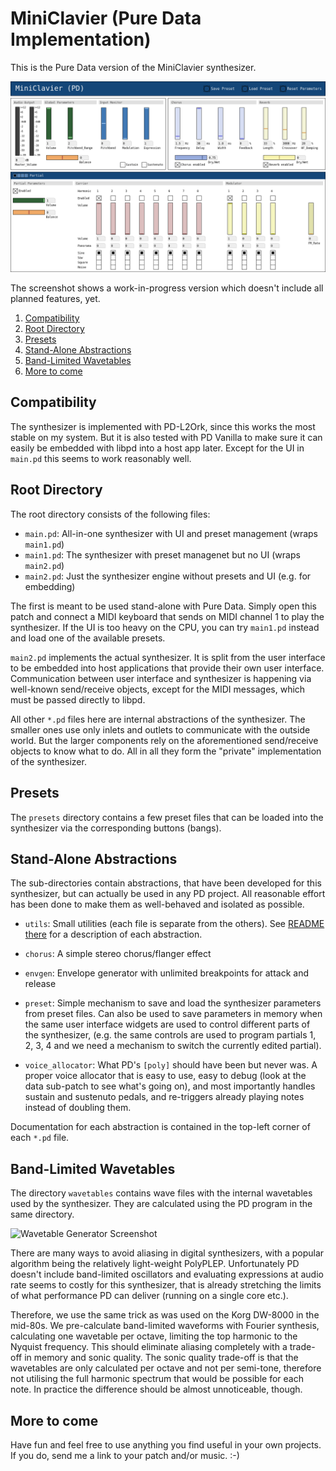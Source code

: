 MiniClavier (Pure Data Implementation)
======================================

This is the Pure Data version of the MiniClavier synthesizer.

![Screenshot](screenshot.png?raw=true "Screenshot of the unfinished version")

The screenshot shows a work-in-progress version which doesn't include all
planned features, yet.

1. [Compatibility](#compatibility)
1. [Root Directory](#root-directory)
1. [Presets](#presets)
1. [Stand-Alone Abstractions](#stand-alone-abstractions)
1. [Band-Limited Wavetables](#band-limited-wavetables)
1. [More to come](#more-to-come)

Compatibility
-------------

The synthesizer is implemented with PD-L2Ork, since this works the
most stable on my system. But it is also tested with PD Vanilla to
make sure it can easily be embedded with libpd into a host app later.
Except for the UI in `main.pd` this seems to work reasonably well.

Root Directory
--------------

The root directory consists of the following files:

 * `main.pd`:  All-in-one synthesizer with UI and preset management (wraps `main1.pd`)
 * `main1.pd`: The synthesizer with preset managenet but no UI (wraps `main2.pd`)
 * `main2.pd`: Just the synthesizer engine without presets and UI (e.g. for embedding)

The first is meant to be used stand-alone with Pure Data. Simply open this
patch and connect a MIDI keyboard that sends on MIDI channel 1 to play the
synthesizer. If the UI is too heavy on the CPU, you can try `main1.pd` instead
and load one of the available presets.

`main2.pd` implements the actual synthesizer. It is split from the user
interface to be embedded into host applications that provide their own
user interface. Communication between user interface and synthesizer is
happening via well-known send/receive objects, except for the MIDI messages,
which must be passed directly to libpd.

All other `*.pd` files here are internal abstractions of the synthesizer.
The smaller ones use only inlets and outlets to communicate with the outside
world. But the larger components rely on the aforementioned send/receive objects
to know what to do. All in all they form the "private" implementation of the
synthesizer.

Presets
-------

The `presets` directory contains a few preset files that can be loaded into
the synthesizer via the corresponding buttons (bangs).

Stand-Alone Abstractions
------------------------

The sub-directories contain abstractions, that have been developed for this
synthesizer, but can actually be used in any PD project. All reasonable effort
has been done to make them as well-behaved and isolated as possible.

 * `utils`: Small utilities (each file is separate from the others). See
   [README there](./utils/README.md) for a description of each abstraction.

 * `chorus`: A simple stereo chorus/flanger effect

 * `envgen`: Envelope generator with unlimited breakpoints for attack and release

 * `preset`: Simple mechanism to save and load the synthesizer parameters from
   preset files. Can also be used to save parameters in memory when the same
   user interface widgets are used to control different parts of the synthesizer,
   (e.g. the same controls are used to program partials 1, 2, 3, 4 and we need
   a mechanism to switch the currently edited partial).

 * `voice_allocator`: What PD's `[poly]` should have been but never was. A proper
   voice allocator that is easy to use, easy to debug (look at the data sub-patch
   to see what's going on), and most importantly handles sustain and sustenuto pedals,
   and re-triggers already playing notes instead of doubling them.

Documentation for each abstraction is contained in the top-left corner of each
`*.pd` file.

Band-Limited Wavetables
-----------------------

The directory `wavetables` contains wave files with the internal wavetables
used by the synthesizer. They are calculated using the PD program in the
same directory.

![Wavetable Generator Screenshot](wavetables/screenshot.png?raw=true "Screenshot of the wavetable generator")

There are many ways to avoid aliasing in digital synthesizers, with a popular
algorithm being the relatively light-weight PolyPLEP. Unfortunately PD doesn't
include band-limited oscillators and evaluating expressions at audio rate seems
to costly for this synthesizer, that is already stretching the limits of what
performance PD can deliver (running on a single core etc.).

Therefore, we use the same trick as was used on the Korg DW-8000 in the mid-80s.
We pre-calculate band-limited waveforms with Fourier synthesis, calculating
one wavetable per octave, limiting the top harmonic to the Nyquist frequency.
This should eliminate aliasing completely with a trade-off in memory and sonic
quality. The sonic quality trade-off is that the wavetables are only calculated
per octave and not per semi-tone, therefore not utilising the full harmonic
spectrum that would be possible for each note. In practice the difference should
be almost unnoticeable, though.

More to come
------------

Have fun and feel free to use anything you find useful in your own projects. If you do,
send me a link to your patch and/or music. :-)
